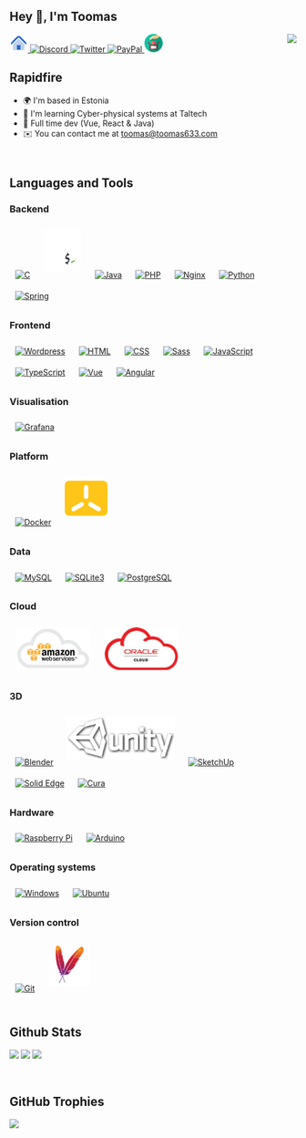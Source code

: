 ## Hey 👋, I'm Toomas

<div align="right">
<img src="https://komarev.com/ghpvc/?username=Toomas633&&style=flat" align="right" />
</div>  
<a href="https://toomas633.com" target="_blank" rel="noreferrer">
<img src="https://raw.githubusercontent.com/Toomas633/Toomas633/main/icons/home.png" alt="Home page" width="32" height="32" />
</a>
<a href="https://discord.com/users/8140" target="_blank" rel="noreferrer">
<img src="https://raw.githubusercontent.com/danielcranney/readme-generator/main/public/icons/socials/discord.svg" alt=Discord width="32" height="32" />
</a>
<a href="https://twitter.com/Toomas633" target="_blank">
<img src="https://raw.githubusercontent.com/danielcranney/readme-generator/main/public/icons/socials/twitter.svg" alt=Twitter width="32" height="32" />
</a>
<a href="https://paypal.me/ToomasK" target="_blank">
<image src="https://upload.wikimedia.org/wikipedia/commons/3/31/PayPal_Logo2014.svg" alt=PayPal width="32" height="32" />
</a>
<a href="https://toomas633.com/donate/" target="_blank" rel="noreferrer">
<img src="https://raw.githubusercontent.com/Toomas633/Toomas633/main/icons/Donate.png" alt=Donate width="32" height="32" />
</a>

<br/>

## Rapidfire

- 🌍 I'm based in Estonia
- 🧠 I'm learning Cyber-physical systems at Taltech
- 💼 Full time dev (Vue, React & Java)
- ✉️ You can contact me at [toomas@toomas633.com](mailto:toomas@toomas633.com)

<br/>

## Languages and Tools

### Backend

<div align="left">
<a href="https://www.cprogramming.com/" target="_blank"><img style="margin: 0.625rem" src="https://profilinator.rishav.dev/skills-assets/c-original.svg" alt="C" height="75" /></a>
<a href="https://www.gnu.org/software/bash/" target="_blank"><img style="margin: 0.625rem" src="https://raw.githubusercontent.com/Toomas633/Toomas633/main/icons/bash.png" alt="Bash" height="75" /></a>
<a href="https://www.java.com/" target="_blank"><img style="margin: 0.625rem" src="https://profilinator.rishav.dev/skills-assets/java-original-wordmark.svg" alt="Java" height="75"/></a>
<a href="https://www.php.net/" target="_blank"><img style="margin: 0.625rem" src="https://profilinator.rishav.dev/skills-assets/php-original.svg" alt="PHP" height="75"/></a>
<a href="https://www.nginx.com/" target="_blank"><img style="margin: 0.625rem" src="https://profilinator.rishav.dev/skills-assets/nginx-original.svg" alt="Nginx" height="75" /></a>
<a href="https://www.python.org/" target="_blank"><img style="margin: 0.625rem" src="https://profilinator.rishav.dev/skills-assets/python-original.svg" alt="Python" height="75" /></a>
<a href="https://spring.io/" target="_blank"><img style="margin: 0.625rem" src="https://profilinator.rishav.dev/skills-assets/springio-icon.svg" alt="Spring" height="75"/></a>
</div>

### Frontend

<div align="left">
<a href="https://wordpress.com/" target="_blank"><img style="margin: 0.625rem" src="https://profilinator.rishav.dev/skills-assets/wordpress.png" alt="Wordpress" height="75"/></a>
<a href="https://en.wikipedia.org/wiki/HTML" target="_blank"><img style="margin: 0.625rem" src="https://profilinator.rishav.dev/skills-assets/html5-original-wordmark.svg" alt="HTML" height="75" /></a>
<a href="https://en.wikipedia.org/wiki/CSS" target="_blank"><img style="margin: 0.625rem" src="https://profilinator.rishav.dev/skills-assets/css3-original-wordmark.svg" alt="CSS" height="75" /></a>
<a href="https://sass-lang.com/" target="_blank"><img style="margin: 0.625rem" src="https://profilinator.rishav.dev/skills-assets/sass-original.svg" alt="Sass" height="75" /></a>  
<a href="https://www.javascript.com/" target="_blank"><img style="margin: 0.625rem" src="https://profilinator.rishav.dev/skills-assets/javascript-original.svg" alt="JavaScript" height="75" /></a>
<a href="https://www.typescriptlang.org/" target="_blank"><img style="margin: 0.625rem" src="https://profilinator.rishav.dev/skills-assets/typescript-original.svg" alt="TypeScript" height="75" /></a>
<a href="https://vuejs.org/" target="_blank"><img style="margin: 0.625rem" src="https://profilinator.rishav.dev/skills-assets/vuejs-original-wordmark.svg" alt="Vue" height="75" /></a>
<a href="https://angular.io/" target="_blank"><img style="margin: 0.625rem" src="https://profilinator.rishav.dev/skills-assets/angularjs-original.svg" alt="Angular" height="75" /></a>
</div>

### Visualisation

<div align="left">
<a href="https://grafana.com/" target="_blank"><img style="margin: 0.625rem" src="https://profilinator.rishav.dev/skills-assets/grafana.png" alt="Grafana" height="75" /></a>
</div>

### Platform

<div align="left">
<a href="https://www.docker.com/" target="_blank"><img style="margin: 0.625rem" src="https://profilinator.rishav.dev/skills-assets/docker-original-wordmark.svg" alt="Docker" height="75" /></a>
<a href="https://k3s.io/" target="_blank"><img style="margin: 0.625rem" src="https://raw.githubusercontent.com/Toomas633/Toomas633/main/icons/K3s.svg" alt="k3s" height="75" /></a>
</div>

### Data

<div align="left">
<a href="https://www.mysql.com/" target="_blank"><img style="margin: 0.625rem" src="https://profilinator.rishav.dev/skills-assets/mysql-original-wordmark.svg" alt="MySQL" height="75" /></a>
<a href="https://sqlite.org/index.html" target="_blank"><img style="margin: 0.625rem" src="https://upload.wikimedia.org/wikipedia/commons/thumb/9/97/Sqlite-square-icon.svg/2048px-Sqlite-square-icon.svg.png" alt="SQLite3" height="75" /></a>
<a href="https://www.postgresql.org/" target="_blank"><img style="margin: 0.625rem" src="https://profilinator.rishav.dev/skills-assets/postgresql-original-wordmark.svg" alt="PostgreSQL" height="75" /></a>
</div>

### Cloud

<div align="left">
<a href="https://aws.amazon.com/" target="_blank"><img style="margin: 0.625rem" src="https://raw.githubusercontent.com/Toomas633/Toomas633/main/icons/icon-cloud-aws.png" alt="AWS" height="75" /></a>
<a href="https://www.oracle.com/in/index.html" target="_blank"><img style="margin: 0.625rem" src="https://raw.githubusercontent.com/Toomas633/Toomas633/main/icons/Oracle.png" alt="Oracle" height="75" /></a>
</div>

### 3D

<div align="left">
<a href="https://www.blender.org/" target="_blank"><img style="margin: 0.625rem" src="https://profilinator.rishav.dev/skills-assets/blender_community_badge_white.svg" alt="Blender" height="75" /></a>
<a href="https://unity.com/" target="_blank"><img style="margin: 0.625rem" src="https://raw.githubusercontent.com/Toomas633/Toomas633/main/icons/Unity.png" alt="Unity" height="75"/></a>
<a href="https://www.sketchup.com/" target="_blank"><img style="margin: 0.625rem" src="https://global.discourse-cdn.com/sketchup/optimized/3X/6/2/62699d36c8cd29e00033a857c2c36a7cd3f7d93a_2_500x500.png" alt="SketchUp" height="75"/></a>
<a href="https://solidedge.siemens.com/en/" target="_blank"><img style="margin: 0.625rem" src="https://static.wixstatic.com/media/1b9635_def0b5fc43cc44cdb26ae16ca82d361d~mv2.png/v1/fill/w_308,h_305,al_c,lg_1,q_85,enc_auto/mp5-for-siemens-solid-edge220-220.png" alt="Solid Edge" height="75"/></a>
<a href="https://ultimaker.com/software/ultimaker-cura" target="_blank"><img style="margin: 0.625rem" src="https://img.utdstc.com/icon/97a/a5e/97aa5e531fee9e0b18d7028609d091062db6e392c49e45859ba0aeeeb118eae4:200" alt="Cura" height="75"/></a>
</div>

### Hardware

<div align="left">
<a href="https://www.raspberrypi.org/" target="_blank"><img style="margin: 0.625rem" src="https://cdn-icons-png.flaticon.com/512/5969/5969184.png" alt="Raspberry Pi" height="75" /></a>
<a href="https://www.arduino.cc/" target="_blank"><img style="margin: 0.625rem" src="https://profilinator.rishav.dev/skills-assets/arduino.png" alt="Arduino" height="75" /></a>
</div>

### Operating systems

<div align="left">
<a href="https://www.microsoft.com/en-us/windows" target="_blank"><img style="margin: 0.625rem" src="https://cdn-icons-png.flaticon.com/512/906/906308.png" alt="Windows" height="75" /></a>
<a href="https://ubuntu.com/" target="_blank"><img style="margin: 0.625rem" src="https://1000logos.net/wp-content/uploads/2017/06/Ubuntu-Logo.png" alt="Ubuntu" height="75" /></a>
</div>

### Version control

<div align="left">
<a href="https://git-scm.com/" target="_blank"><img style="margin: 0.625rem" src="https://profilinator.rishav.dev/skills-assets/git-scm-icon.svg" alt="Git" height="75" /></a>
<a href="https://maven.apache.org/" target="_blank"><img style="margin: 0.625rem" src="https://raw.githubusercontent.com/Toomas633/Toomas633/main/icons/maven.svg" alt="Maven" height="75" /></a>
</div>

<br/>

## Github Stats

<p float="left">
  <img src="https://github-readme-stats.vercel.app/api?username=Toomas633&theme=dark&hide_border=true&include_all_commits=true&count_private=false" style="height:10.938rem" />
  <img src="https://github-readme-stats.vercel.app/api/top-langs/?username=Toomas633&theme=dark&hide_border=true&include_all_commits=true&count_private=false&layout=compact" style="height:10.938rem" />
  <img src="https://github-readme-streak-stats.herokuapp.com/?user=Toomas633&theme=dark&hide_border=true" style="height:10.938rem" />
</p>

<br/>

## GitHub Trophies

<p float="left">
  <img src="https://github-profile-trophy.vercel.app/?username=Toomas633&theme=darkhub&no-frame=true&no-bg=false&margin-w=10&margin-h=10&column=-1" />
</p>
